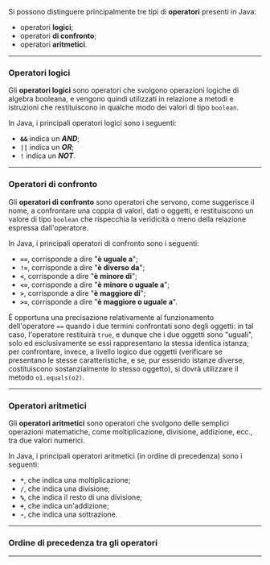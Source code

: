 Si possono distinguere principalmente tre tipi di **operatori** presenti in Java:
- operatori **logici**;
- operatori **di confronto**;
- operatori **aritmetici**.
___
### Operatori logici

Gli **operatori logici** sono operatori che svolgono operazioni logiche di algebra booleana, e vengono quindi utilizzati in relazione a metodi e istruzioni che restituiscono in qualche modo dei valori di tipo `boolean`.

In Java, i principali operatori logici sono i seguenti:
- **`&&`** indica un ***AND***;
- **`||`** indica un ***OR***;
- **`!`** indica un ***NOT***.
___
### Operatori di confronto

Gli **operatori di confronto** sono operatori che servono, come suggerisce il nome, a confrontare una coppia di valori, dati o oggetti, e restituiscono un valore di tipo `boolean` che rispecchia la veridicità o meno della relazione espressa dall'operatore.

In Java, i principali operatori di confronto sono i seguenti:
- **`==`**, corrisponde a dire "**è uguale a**";
- **`!=`**, corrisponde a dire "**è diverso da**";
- **`<`**, corrisponde a dire "**è minore di**";
- **`<=`**, corrisponde a dire "**è minore o uguale a**";
- **`>`**, corrisponde a dire "**è maggiore di**";
- **`>=`**, corrisponde a dire "**è maggiore o uguale a**".

È opportuna una precisazione relativamente al funzionamento dell'operatore `==` quando i due termini confrontati sono degli oggetti: in tal caso, l'operatore restituirà `true`, e dunque che i due oggetti sono "uguali", solo ed esclusivamente se essi rappresentano la stessa identica istanza; per confrontare, invece, a livello logico due oggetti (verificare se presentano le stesse caratteristiche, e se, pur essendo istanze diverse, costituiscono sostanzialmente lo stesso oggetto), si dovrà utilizzare il metodo `o1.equals(o2)`.
___
### Operatori aritmetici

Gli **operatori aritmetici** sono operatori che svolgono delle semplici operazioni matematiche, come moltiplicazione, divisione, addizione, ecc., tra due valori numerici.

In Java, i principali operatori aritmetici (in ordine di precedenza) sono i seguenti:
- **`*`**, che indica una moltiplicazione;
- **`/`**, che indica una divisione;
- **`%`**, che indica il resto di una divisione;
- **`+`**, che indica un'addizione;
- **`-`**, che indica una sottrazione.
___
### Ordine di precedenza tra gli operatori


___
